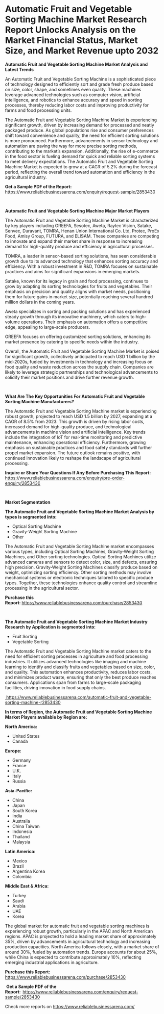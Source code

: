 <p><h1>Automatic Fruit and Vegetable Sorting Machine Market Research Report Unlocks Analysis on the Market Financial Status, Market Size, and Market Revenue upto 2032</h1></p><p><strong>Automatic Fruit and Vegetable Sorting Machine Market Analysis and Latest Trends</strong></p>
<p><p>An Automatic Fruit and Vegetable Sorting Machine is a sophisticated piece of technology designed to efficiently sort and grade fresh produce based on size, color, shape, and sometimes even quality. These machines leverage advanced technologies such as computer vision, artificial intelligence, and robotics to enhance accuracy and speed in sorting processes, thereby reducing labor costs and improving productivity for farms and food processing units.</p><p>The Automatic Fruit and Vegetable Sorting Machine Market is experiencing significant growth, driven by increasing demand for processed and neatly packaged produce. As global populations rise and consumer preferences shift toward convenience and quality, the need for efficient sorting solutions is more pronounced. Furthermore, advancements in sensor technology and automation are paving the way for more precise sorting methods, contributing to the market’s expansion. Additionally, the rise of e-commerce in the food sector is fueling demand for quick and reliable sorting systems to meet delivery expectations. The Automatic Fruit and Vegetable Sorting Machine Market is expected to grow at a CAGR of 5.2% during the forecast period, reflecting the overall trend toward automation and efficiency in the agricultural industry.</p></p>
<p><strong>Get a Sample PDF of the Report:&nbsp;</strong> <a href="https://www.reliablebusinessarena.com/enquiry/request-sample/2853430?utm_campaign=2988&utm_medium=2&utm_source=Github&utm_content=ia&utm_term=12032025&utm_id=automatic-fruit-and-vegetable-sorting-machine">https://www.reliablebusinessarena.com/enquiry/request-sample/2853430</a></p>
<p>&nbsp;</p>
<p><strong>Automatic Fruit and Vegetable Sorting Machine Major Market Players</strong></p>
<p><p>The Automatic Fruit and Vegetable Sorting Machine Market is characterized by key players including GREEFA, Sesotec, Aweta, Raytec Vision, Satake, Senvec, Duravant, TOMRA, Henan Union International Co. Ltd, Protec, ProEx Food, Amisy Group, FUTURA, and ELISAM. These companies are competing to innovate and expand their market share in response to increasing demand for high-quality produce and efficiency in agricultural processes.</p><p>TOMRA, a leader in sensor-based sorting solutions, has seen considerable growth due to its advanced technology that enhances sorting accuracy and efficiency. With a robust investment in R&D, TOMRA focuses on sustainable practices and aims for significant expansions in emerging markets.</p><p>Satake, known for its legacy in grain and food processing, continues to grow by adapting its sorting technologies for fruits and vegetables. Their emphasis on precision and quality aligns with market needs, positioning them for future gains in market size, potentially reaching several hundred million dollars in the coming years.</p><p>Aweta specializes in sorting and packing solutions and has experienced steady growth through its innovative machinery, which caters to high-volume operations. Their emphasis on automation offers a competitive edge, appealing to large-scale producers.</p><p>GREEFA focuses on offering customized sorting solutions, enhancing its market presence by catering to specific needs within the industry.</p><p>Overall, the Automatic Fruit and Vegetable Sorting Machine Market is poised for significant growth, collectively anticipated to reach USD 1 billion by the mid-2020s, fueled by investments in technology and increasing focus on food quality and waste reduction across the supply chain. Companies are likely to leverage strategic partnerships and technological advancements to solidify their market positions and drive further revenue growth.</p></p>
<p>&nbsp;</p>
<p><strong>What Are The Key Opportunities For Automatic Fruit and Vegetable Sorting Machine Manufacturers?</strong></p>
<p><p>The Automatic Fruit and Vegetable Sorting Machine market is experiencing robust growth, projected to reach USD 1.5 billion by 2027, expanding at a CAGR of 8.5% from 2023. This growth is driven by rising labor costs, increased demand for high-quality produce, and technological advancements in machine vision and artificial intelligence. Key trends include the integration of IoT for real-time monitoring and predictive maintenance, enhancing operational efficiency. Furthermore, growing emphasis on sustainable practices and food safety standards will further propel market expansion. The future outlook remains positive, with continued innovation likely to reshape the landscape of agricultural processing.</p></p>
<p><strong>Inquire or Share Your Questions If Any Before Purchasing This Report:</strong> <a href="https://www.reliablebusinessarena.com/enquiry/pre-order-enquiry/2853430?utm_campaign=2988&utm_medium=2&utm_source=Github&utm_content=ia&utm_term=12032025&utm_id=automatic-fruit-and-vegetable-sorting-machine">https://www.reliablebusinessarena.com/enquiry/pre-order-enquiry/2853430</a></p>
<p>&nbsp;</p>
<p><strong>Market Segmentation</strong></p>
<p><strong>The Automatic Fruit and Vegetable Sorting Machine Market Analysis by types is segmented into:</strong></p>
<p><ul><li>Optical Sorting Machine</li><li>Gravity-Weight Sorting Machine</li><li>Other</li></ul></p>
<p><p>The Automatic Fruit and Vegetable Sorting Machine market encompasses various types, including Optical Sorting Machines, Gravity-Weight Sorting Machines, and Other sorting technologies. Optical Sorting Machines utilize advanced cameras and sensors to detect color, size, and defects, ensuring high precision. Gravity-Weight Sorting Machines classify produce based on weight, optimizing sorting efficiency. Other sorting methods may involve mechanical systems or electronic techniques tailored to specific produce types. Together, these technologies enhance quality control and streamline processing in the agricultural sector.</p></p>
<p><strong>Purchase this Report:&nbsp;</strong><a href="https://www.reliablebusinessarena.com/purchase/2853430?utm_campaign=2988&utm_medium=2&utm_source=Github&utm_content=ia&utm_term=12032025&utm_id=automatic-fruit-and-vegetable-sorting-machine">https://www.reliablebusinessarena.com/purchase/2853430</a></p>
<p>&nbsp;</p>
<p><strong>The Automatic Fruit and Vegetable Sorting Machine Market Industry Research by Application is segmented into:</strong></p>
<p><ul><li>Fruit Sorting</li><li>Vegetable Sorting</li></ul></p>
<p><p>The Automatic Fruit and Vegetable Sorting Machine market caters to the need for efficient sorting processes in agriculture and food processing industries. It utilizes advanced technologies like imaging and machine learning to identify and classify fruits and vegetables based on size, color, and quality. This automation enhances productivity, reduces labor costs, and minimizes product waste, ensuring that only the best produce reaches consumers. Applications span from farms to large-scale packaging facilities, driving innovation in food supply chains.</p></p>
<p><a href="https://www.reliablebusinessarena.com/automatic-fruit-and-vegetable-sorting-machine-r2853430?utm_campaign=2988&utm_medium=2&utm_source=Github&utm_content=ia&utm_term=12032025&utm_id=automatic-fruit-and-vegetable-sorting-machine">&nbsp;https://www.reliablebusinessarena.com/automatic-fruit-and-vegetable-sorting-machine-r2853430</a></p>
<p><strong>In terms of Region, the Automatic Fruit and Vegetable Sorting Machine Market Players available by Region are:</strong></p>
<p>
    <p> <strong> North America: </strong>
        <ul>
            <li>United States</li>
            <li>Canada</li>
        </ul>
        </p> 
    <p> <strong> Europe: </strong>
        <ul>
            <li>Germany</li>
            <li>France</li>
            <li>U.K.</li>
            <li>Italy</li>
            <li>Russia</li>
        </ul>
        </p> 
    <p> <strong> Asia-Pacific: </strong>
        <ul>
            <li>China</li>
            <li>Japan</li>
            <li>South Korea</li>
            <li>India</li>
            <li>Australia</li>
            <li>China Taiwan</li>
            <li>Indonesia</li>
            <li>Thailand</li>
            <li>Malaysia</li>
        </ul>
        </p> 
    <p> <strong> Latin America: </strong>
        <ul>
            <li>Mexico</li>
            <li>Brazil</li>
            <li>Argentina Korea</li>
            <li>Colombia</li>
        </ul>
        </p> 
    <p> <strong> Middle East & Africa: </strong>
        <ul>
            <li>Turkey</li>
            <li>Saudi</li>
            <li>Arabia</li>
            <li>UAE</li>
            <li>Korea</li>
        </ul>
    </p>
    </p>
<p><p>The global market for automatic fruit and vegetable sorting machines is experiencing robust growth, particularly in the APAC and North American regions. APAC is projected to hold a leading market share of approximately 35%, driven by advancements in agricultural technology and increasing production capacities. North America follows closely, with a market share of around 30%, fueled by automation trends. Europe accounts for about 25%, while China is expected to contribute approximately 10%, reflecting emerging industrial applications in agriculture.</p></p>
<p><strong>Purchase this Report: </strong><a href="https://www.reliablebusinessarena.com/purchase/2853430?utm_campaign=2988&utm_medium=2&utm_source=Github&utm_content=ia&utm_term=12032025&utm_id=automatic-fruit-and-vegetable-sorting-machine">https://www.reliablebusinessarena.com/purchase/2853430</a></p>
<p>&nbsp;<strong>Get a Sample PDF of the Report:&nbsp;&nbsp;</strong><a href="https://www.reliablebusinessarena.com/enquiry/request-sample/2853430?utm_campaign=2988&utm_medium=2&utm_source=Github&utm_content=ia&utm_term=12032025&utm_id=automatic-fruit-and-vegetable-sorting-machine">https://www.reliablebusinessarena.com/enquiry/request-sample/2853430</a></p>
<p><strong></strong></p>
<p>Check more reports on <a href="https://www.reliablebusinessarena.com/?utm_campaign=2988&utm_medium=2&utm_source=Github&utm_content=ia&utm_term=12032025&utm_id=automatic-fruit-and-vegetable-sorting-machine">https://www.reliablebusinessarena.com/</a></p>